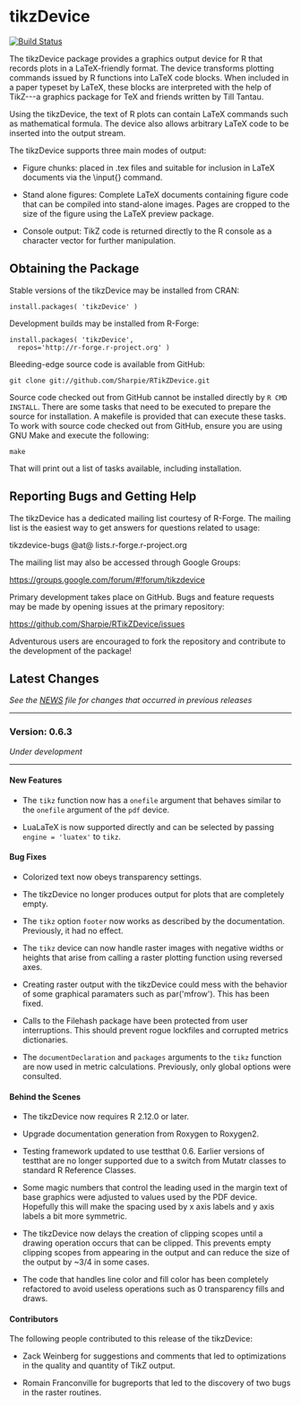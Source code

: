 tikzDevice
==========

[![Build Status](https://travis-ci.org/yihui/tikzDevice.png)](https://travis-ci.org/yihui/tikzDevice)

The tikzDevice package provides a graphics output device for R that records
plots in a LaTeX-friendly format. The device transforms plotting commands
issued by R functions into LaTeX code blocks. When included in a paper typeset
by LaTeX, these blocks are interpreted with the help of TikZ---a graphics
package for TeX and friends written by Till Tantau.

Using the tikzDevice, the text of R plots can contain LaTeX commands such as
mathematical formula. The device also allows arbitrary LaTeX code to be
inserted into the output stream.

The tikzDevice supports three main modes of output:

  - Figure chunks: placed in .tex files and suitable for inclusion in LaTeX
    documents via the \input{} command.

  - Stand alone figures: Complete LaTeX documents containing figure code that
    can be compiled into stand-alone images. Pages are cropped to the size of
    the figure using the LaTeX preview package.

  - Console output: TikZ code is returned directly to the R console as a
    character vector for further manipulation.


Obtaining the Package
---------------------

Stable versions of the tikzDevice may be installed from CRAN:

    install.packages( 'tikzDevice' )

Development builds may be installed from R-Forge:

    install.packages( 'tikzDevice',
      repos='http://r-forge.r-project.org' )

Bleeding-edge source code is available from GitHub:

    git clone git://github.com/Sharpie/RTikZDevice.git

Source code checked out from GitHub cannot be installed directly by
`R CMD INSTALL`. There are some tasks that need to be executed to prepare the
source for installation. A makefile is provided that can execute these tasks.
To work with source code checked out from GitHub, ensure you are using GNU Make
and execute the following:

    make

That will print out a list of tasks available, including installation.


Reporting Bugs and Getting Help
-------------------------------

The tikzDevice has a dedicated mailing list courtesy of R-Forge.  The
mailing list is the easiest way to get answers for questions related
to usage:

  tikzdevice-bugs @at@ lists.r-forge.r-project.org

The mailing list may also be accessed through Google Groups:

  https://groups.google.com/forum/#!forum/tikzdevice


Primary development takes place on GitHub.  Bugs and feature requests
may be made by opening issues at the primary repository:

  https://github.com/Sharpie/RTikZDevice/issues

Adventurous users are encouraged to fork the repository and contribute
to the development of the package!


Latest Changes
--------------
*See the [NEWS][2] file for changes that occurred in previous releases*

  [2]:https://github.com/Sharpie/RTikZDevice/blob/master/NEWS.md


---

### Version: 0.6.3
*Under development*

---

#### New Features

  - The `tikz` function now has a `onefile` argument that behaves similar to
    the `onefile` argument of the `pdf` device.

  - LuaLaTeX is now supported directly and can be selected by passing
    `engine = 'luatex'` to `tikz`.

#### Bug Fixes

  - Colorized text now obeys transparency settings.

  - The tikzDevice no longer produces output for plots that are completely
    empty.

  - The `tikz` option `footer` now works as described by the documentation.
    Previously, it had no effect.

  - The `tikz` device can now handle raster images with negative widths or
    heights that arise from calling a raster plotting function using reversed
    axes.

  - Creating raster output with the tikzDevice could mess with the behavior of
    some graphical paramaters such as par('mfrow'). This has been fixed.

  - Calls to the Filehash package have been protected from user interruptions.
    This should prevent rogue lockfiles and corrupted metrics dictionaries.

  - The `documentDeclaration` and `packages` arguments to the `tikz` function
    are now used in metric calculations. Previously, only global options were
    consulted.

#### Behind the Scenes

  - The tikzDevice now requires R 2.12.0 or later.

  - Upgrade documentation generation from Roxygen to Roxygen2.

  - Testing framework updated to use testthat 0.6. Earlier versions of testthat
    are no longer supported due to a switch from Mutatr classes to standard R
    Reference Classes.

  - Some magic numbers that control the leading used in the margin text of base
    graphics were adjusted to values used by the PDF device. Hopefully this
    will make the spacing used by x axis labels and y axis labels a bit more
    symmetric.

  - The tikzDevice now delays the creation of clipping scopes until a drawing
    operation occurs that can be clipped. This prevents empty clipping scopes
    from appearing in the output and can reduce the size of the output by ~3/4
    in some cases.

  - The code that handles line color and fill color has been completely
    refactored to avoid useless operations such as 0 transparency fills and
    draws.

#### Contributors
The following people contributed to this release of the tikzDevice:

  - Zack Weinberg for suggestions and comments that led to optimizations in the
    quality and quantity of TikZ output.

  - Romain Franconville for bugreports that led to the discovery of two bugs in
    the raster routines.
